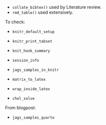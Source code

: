 - `collate_bibtex()` used by Literature review.
- `rmd_table()` used extensively.


To check:

- `knitr_default_setup`
- `knitr_print_tabset`
- `knit_hook_summary`
- `session_info`

- `jags_samples_in_knitr`

- `matrix_to_latex`
- `wrap_inside_latex`

- `chol_solve`

From blogpost:

- `jags_samples_quarto`
